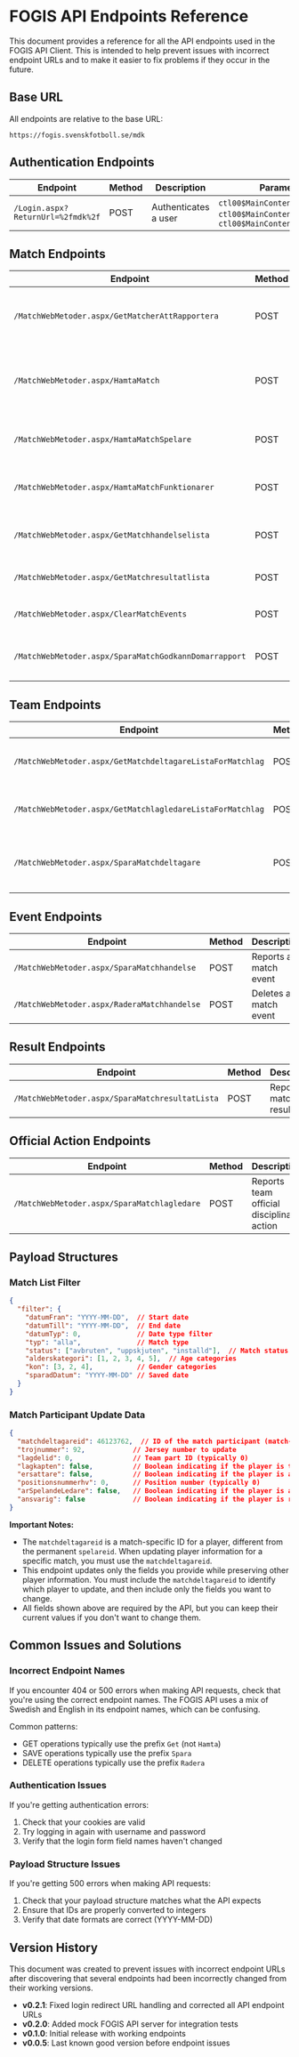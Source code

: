 # FOGIS API Endpoints Reference

This document provides a reference for all the API endpoints used in the FOGIS API Client. This is intended to help prevent issues with incorrect endpoint URLs and to make it easier to fix problems if they occur in the future.

## Base URL

All endpoints are relative to the base URL:

```
https://fogis.svenskfotboll.se/mdk
```

## Authentication Endpoints

| Endpoint | Method | Description | Parameters |
|----------|--------|-------------|------------|
| `/Login.aspx?ReturnUrl=%2fmdk%2f` | POST | Authenticates a user | `ctl00$MainContent$UserName`, `ctl00$MainContent$Password`, `ctl00$MainContent$LoginButton` |

## Match Endpoints

| Endpoint | Method | Description | Parameters |
|----------|--------|-------------|------------|
| `/MatchWebMetoder.aspx/GetMatcherAttRapportera` | POST | Fetches the list of matches | `filter`: Object with date range and other filters |
| `/MatchWebMetoder.aspx/HamtaMatch` | POST | Fetches detailed information for a specific match | `matchid`: Integer |
| `/MatchWebMetoder.aspx/HamtaMatchSpelare` | POST | Fetches the list of players for a match | `matchid`: Integer |
| `/MatchWebMetoder.aspx/HamtaMatchFunktionarer` | POST | Fetches the list of officials for a match | `matchid`: Integer |
| `/MatchWebMetoder.aspx/GetMatchhandelselista` | POST | Fetches the list of events for a match | `matchid`: Integer |
| `/MatchWebMetoder.aspx/GetMatchresultatlista` | POST | Fetches the match result | `matchid`: Integer |
| `/MatchWebMetoder.aspx/ClearMatchEvents` | POST | Clears all events for a match | `matchid`: Integer |
| `/MatchWebMetoder.aspx/SparaMatchGodkannDomarrapport` | POST | Marks a match report as finished | `matchid`: Integer |

## Team Endpoints

| Endpoint | Method | Description | Parameters |
|----------|--------|-------------|------------|
| `/MatchWebMetoder.aspx/GetMatchdeltagareListaForMatchlag` | POST | Fetches the list of players for a team | `matchlagid`: Integer |
| `/MatchWebMetoder.aspx/GetMatchlagledareListaForMatchlag` | POST | Fetches the list of officials for a team | `matchlagid`: Integer |
| `/MatchWebMetoder.aspx/SparaMatchdeltagare` | POST | Updates specific fields for a match participant | Participant data object with fields to update |

## Event Endpoints

| Endpoint | Method | Description | Parameters |
|----------|--------|-------------|------------|
| `/MatchWebMetoder.aspx/SparaMatchhandelse` | POST | Reports a match event | Event data object |
| `/MatchWebMetoder.aspx/RaderaMatchhandelse` | POST | Deletes a match event | `matchhandelseid`: Integer |

## Result Endpoints

| Endpoint | Method | Description | Parameters |
|----------|--------|-------------|------------|
| `/MatchWebMetoder.aspx/SparaMatchresultatLista` | POST | Reports match results | Result data object |

## Official Action Endpoints

| Endpoint | Method | Description | Parameters |
|----------|--------|-------------|------------|
| `/MatchWebMetoder.aspx/SparaMatchlagledare` | POST | Reports team official disciplinary action | Action data object |

## Payload Structures

### Match List Filter

```json
{
  "filter": {
    "datumFran": "YYYY-MM-DD",  // Start date
    "datumTill": "YYYY-MM-DD",  // End date
    "datumTyp": 0,              // Date type filter
    "typ": "alla",              // Match type
    "status": ["avbruten", "uppskjuten", "installd"],  // Match status
    "alderskategori": [1, 2, 3, 4, 5],  // Age categories
    "kon": [3, 2, 4],           // Gender categories
    "sparadDatum": "YYYY-MM-DD" // Saved date
  }
}
```

### Match Participant Update Data

```json
{
  "matchdeltagareid": 46123762,  // ID of the match participant (match-specific, NOT the permanent spelareid)
  "trojnummer": 92,            // Jersey number to update
  "lagdelid": 0,               // Team part ID (typically 0)
  "lagkapten": false,          // Boolean indicating if the player is team captain
  "ersattare": false,          // Boolean indicating if the player is a substitute
  "positionsnummerhv": 0,      // Position number (typically 0)
  "arSpelandeLedare": false,   // Boolean indicating if the player is a playing leader
  "ansvarig": false            // Boolean indicating if the player is responsible
}
```

**Important Notes:**
- The `matchdeltagareid` is a match-specific ID for a player, different from the permanent `spelareid`. When updating player information for a specific match, you must use the `matchdeltagareid`.
- This endpoint updates only the fields you provide while preserving other player information. You must include the `matchdeltagareid` to identify which player to update, and then include only the fields you want to change.
- All fields shown above are required by the API, but you can keep their current values if you don't want to change them.

## Common Issues and Solutions

### Incorrect Endpoint Names

If you encounter 404 or 500 errors when making API requests, check that you're using the correct endpoint names. The FOGIS API uses a mix of Swedish and English in its endpoint names, which can be confusing.

Common patterns:
- GET operations typically use the prefix `Get` (not `Hamta`)
- SAVE operations typically use the prefix `Spara`
- DELETE operations typically use the prefix `Radera`

### Authentication Issues

If you're getting authentication errors:
1. Check that your cookies are valid
2. Try logging in again with username and password
3. Verify that the login form field names haven't changed

### Payload Structure Issues

If you're getting 500 errors when making API requests:
1. Check that your payload structure matches what the API expects
2. Ensure that IDs are properly converted to integers
3. Verify that date formats are correct (YYYY-MM-DD)

## Version History

This document was created to prevent issues with incorrect endpoint URLs after discovering that several endpoints had been incorrectly changed from their working versions.

- **v0.2.1**: Fixed login redirect URL handling and corrected all API endpoint URLs
- **v0.2.0**: Added mock FOGIS API server for integration tests
- **v0.1.0**: Initial release with working endpoints
- **v0.0.5**: Last known good version before endpoint issues
